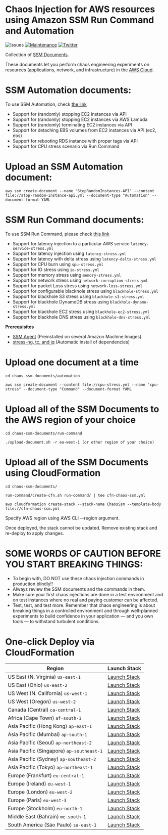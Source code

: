 Chaos Injection for AWS resources using Amazon SSM Run Command and
Automation
=========================================================================

![Issues](https://img.shields.io/github/issues/adhorn/chaos-ssm-documents)
[![Maintenance](https://img.shields.io/badge/Maintained%3F-yes-green.svg)](https://gitHub.com/adhorn/chaos-ssm-documents/graphs/commit-activity)
[![Twitter](https://img.shields.io/twitter/url/https/github.com/adhorn/chaos-ssm-documents?style=social)](https://twitter.com/intent/tweet?text=Wow:&url=https%3A%2F%2Fgithub.com%2Fadhorn%2Fchaos-ssm-documents)

Collection of [SSM
Documents](https://docs.aws.amazon.com/systems-manager/latest/userguide/sysman-ssm-docs.html).

These documents let you perform chaos engineering experiments on
resources (applications, network, and infrastructure) in the [AWS
Cloud](https://aws.amazon.com).

SSM Automation documents:
=========================

To use SSM Automation, check [the
link](https://medium.com/@adhorn/creating-your-own-chaos-monkey-with-aws-systems-manager-automation-6ad2b06acf20)

-   Support for (randomly) stopping EC2 instances via API
-   Support for (randomly) stopping EC2 instances via AWS Lambda
-   Support for (randomly) terminating EC2 instances via API
-   Support for detaching EBS volumes from EC2 instances via API
    (ec2, ebs)
-   Support for rebooting RDS instance with proper tags via API
-   Support for CPU stress scenario via Run Command

Upload an SSM Automation document:
==================================

``` {.sourceCode .shell}
aws ssm create-document --name "StopRandomInstances-API" --content file://stop-random-instance-api.yml --document-type "Automation" --document-format YAML
```

SSM Run Command documents:
==========================

To use SSM Run Command, please check [this
link](https://medium.com/@adhorn/injecting-chaos-to-amazon-ec2-using-amazon-system-manager-ca95ee7878f5)

-   Support for latency injection to a particular AWS service
    `latency-service-stress.yml`
-   Support for latency injection using `latency-stress.yml`
-   Support for latency with delta stress using
    `latency-delta-stress.yml`
-   Support for CPU burn using `spu-stress.yml`
-   Support for IO stress using `io-stress.yml`
-   Support for memory stress using `memory-stress.yml`
-   Support for network stress using `network-corruption-stress.yml`
-   Support for packet Loss stress using `network-loss-stress.yml`
-   Support for configurable blackhole stress using
    `blackhole-stress.yml`
-   Support for blackhole S3 stress using `blackhole-s3-stress.yml`
-   Support for blackhole DynamoDB stress using
    `blackhole-dynamo-stress.yml`
-   Support for blackhole EC2 stress using `blackhole-ec2-stress.yml`
-   Support for blackhole DNS stress using `blackhole-dns-stress.yml`

**Prerequisites**

-   [SSM
    Agent](https://docs.aws.amazon.com/systems-manager/latest/userguide/sysman-install-ssm-agent.html)
    (Preinstalled on several Amazon Machine Images)
-   [stress-ng, tc, and
    jq](https://github.com/adhorn/chaos-ssm-documents/blob/master/run-command/install-dependencies.yml)
    (Automatic install of dependencies)

Upload one document at a time
=============================

``` {.sourceCode .shell}
cd chaos-ssm-documents/automation

aws ssm create-document --content file://cpu-stress.yml --name "cpu-stress" --document-type "Command" --document-format YAML
```

Upload all of the SSM Documents to the AWS region of your choice
================================================================

``` {.sourceCode .shell}
cd chaos-ssm-documents/run-command

./upload-document.sh -r eu-west-1 (or other region of your choice)
```

Upload all of the SSM Documents using CloudFormation
====================================================

``` {.sourceCode .shell}
cd chaos-ssm-documents/

run-command/create-cfn.sh run-command/ | tee cfn-chaos-ssm.yml

aws cloudformation create-stack --stack-name ChaosSsm --template-body file://cfn-chaos-ssm.yml
```

Specify AWS region using AWS CLI --region argument.

Once deployed, the stack cannot be updated. Remove existing stack and
re-deploy to apply changes.

SOME WORDS OF CAUTION BEFORE YOU START BREAKING THINGS:
=======================================================

-   To begin with, DO NOT use these chaos injection commands in
    production blindly!!
-   Always review the SSM documents and the commands in them.
-   Make sure your first chaos injections are done in a test environment
    and on test instances where no real and paying customer can
    be affected.
-   Test, test, and test more. Remember that chaos engineering is about
    breaking things in a controlled environment and through well-planned
    experiments to build confidence in your application — and you own
    tools — to withstand turbulent conditions.

One-click Deploy via CloudFormation
===================================

| Region         | Launch Stack              |
|----------------|---------------------------|
| US East (N. Virginia) `us-east-1` | [Launch Stack](https://us-east-1.console.aws.amazon.com/cloudformation/home?region=us-east-1#/stacks/create/review?templateURL=https://chaos-ssm-documents.s3.amazonaws.com/cfn-chaos-ssm.yml&stackName=ChaosSsm) |
| US East (Ohio) `us-east-2` | [Launch Stack](https://us-east-2.console.aws.amazon.com/cloudformation/home?region=us-east-2#/stacks/create/review?templateURL=https://chaos-ssm-documents.s3.amazonaws.com/cfn-chaos-ssm.yml&stackName=ChaosSsm) |
| US West (N. California) `us-west-1` | [Launch Stack](https://us-west-1.console.aws.amazon.com/cloudformation/home?region=us-west-1#/stacks/create/review?templateURL=https://chaos-ssm-documents.s3.amazonaws.com/cfn-chaos-ssm.yml&stackName=ChaosSsm) |
| US West (Oregon) `us-west-2` | [Launch Stack](https://us-west-2.console.aws.amazon.com/cloudformation/home?region=us-west-2#/stacks/create/review?templateURL=https://chaos-ssm-documents.s3.amazonaws.com/cfn-chaos-ssm.yml&stackName=ChaosSsm) |
| Canada (Central) `ca-central-1` | [Launch Stack](https://ca-central-1.console.aws.amazon.com/cloudformation/home?region=ca-central-1#/stacks/create/review?templateURL=https://chaos-ssm-documents.s3.amazonaws.com/cfn-chaos-ssm.yml&stackName=ChaosSsm)|
| Africa (Cape Town) `af-south-1` | [Launch Stack](https://af-south-1.console.aws.amazon.com/cloudformation/home?region=af-south-1#/stacks/create/review?templateURL=https://chaos-ssm-documents.s3.amazonaws.com/cfn-chaos-ssm.yml&stackName=ChaosSsm)|
| Asia Pacific (Hong Kong) `ap-east-1` | [Launch Stack](https://ap-east-1.console.aws.amazon.com/cloudformation/home?region=ap-east-1#/stacks/create/review?templateURL=https://chaos-ssm-documents.s3.amazonaws.com/cfn-chaos-ssm.yml&stackName=ChaosSsm)|
| Asia Pacific (Mumbai) `ap-south-1` | [Launch Stack](https://ap-south-1.console.aws.amazon.com/cloudformation/home?region=ap-south-1#/stacks/create/review?templateURL=https://chaos-ssm-documents.s3.amazonaws.com/cfn-chaos-ssm.yml&stackName=ChaosSsm)|
| Asia Pacific (Seoul) `ap-northeast-2` | [Launch Stack](https://ap-northeast-2.console.aws.amazon.com/cloudformation/home?region=ap-northeast-2#/stacks/create/review?templateURL=https://chaos-ssm-documents.s3.amazonaws.com/cfn-chaos-ssm.yml&stackName=ChaosSsm)|
| Asia Pacific (Singapore) `ap-southeast-1` | [Launch Stack](https://ap-southeast-1.console.aws.amazon.com/cloudformation/home?region=ap-southeast-1#/stacks/create/review?templateURL=https://chaos-ssm-documents.s3.amazonaws.com/cfn-chaos-ssm.yml&stackName=ChaosSsm)|
| Asia Pacific (Sydney) `ap-southeast-2` | [Launch Stack](https://ap-southeast-2.console.aws.amazon.com/cloudformation/home?region=ap-southeast-2#/stacks/create/review?templateURL=https://chaos-ssm-documents.s3.amazonaws.com/cfn-chaos-ssm.yml&stackName=ChaosSsm)|
| Asia Pacific (Tokyo) `ap-northeast-1` | [Launch Stack](https://ap-northeast-1.console.aws.amazon.com/cloudformation/home?region=ap-northeast-1#/stacks/create/review?templateURL=https://chaos-ssm-documents.s3.amazonaws.com/cfn-chaos-ssm.yml&stackName=ChaosSsm)|
| Europe (Frankfurt) `eu-central-1` | [Launch Stack](https://eu-central-1.console.aws.amazon.com/cloudformation/home?region=eu-central-1#/stacks/create/review?templateURL=https://chaos-ssm-documents.s3.amazonaws.com/cfn-chaos-ssm.yml&stackName=ChaosSsm)|
| Europe (Ireland) `eu-west-1` | [Launch Stack](https://eu-west-1.console.aws.amazon.com/cloudformation/home?region=eu-west-1#/stacks/create/review?templateURL=https://chaos-ssm-documents.s3.amazonaws.com/cfn-chaos-ssm.yml&stackName=ChaosSsm)|
| Europe (London) `eu-west-2` | [Launch Stack](https://eu-west-2.console.aws.amazon.com/cloudformation/home?region=eu-west-2#/stacks/create/review?templateURL=https://chaos-ssm-documents.s3.amazonaws.com/cfn-chaos-ssm.yml&stackName=ChaosSsm)|
| Europe (Paris) `eu-west-3` | [Launch Stack](https://eu-west-3.console.aws.amazon.com/cloudformation/home?region=eu-west-3#/stacks/create/review?templateURL=https://chaos-ssm-documents.s3.amazonaws.com/cfn-chaos-ssm.yml&stackName=ChaosSsm)|
| Europe (Stockholm) `eu-north-1` | [Launch Stack](https://eu-north-1.console.aws.amazon.com/cloudformation/home?region=eu-north-1#/stacks/create/review?templateURL=https://chaos-ssm-documents.s3.amazonaws.com/cfn-chaos-ssm.yml&stackName=ChaosSsm)|
| Middle East (Bahrain) `me-south-1` | [Launch Stack](https://me-south-1.console.aws.amazon.com/cloudformation/home?region=me-south-1#/stacks/create/review?templateURL=https://chaos-ssm-documents.s3.amazonaws.com/cfn-chaos-ssm.yml&stackName=ChaosSsm)|
| South America (São Paulo) `sa-east-1` | [Launch Stack](https://sa-east-1.console.aws.amazon.com/cloudformation/home?region=sa-east-1#/stacks/create/review?templateURL=https://chaos-ssm-documents.s3.amazonaws.com/cfn-chaos-ssm.yml&stackName=ChaosSsm)|
